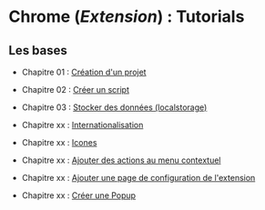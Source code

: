 # Chrome (_Extension_) : Tutorials

## Les bases

- Chapitre 01 : [Création d'un projet](https://github.com/OSW3-Campus/Chrome-Extension-tutorials/tree/chapter-01)
- Chapitre 02 : [Créer un script](https://github.com/OSW3-Campus/Chrome-Extension-tutorials/tree/chapter-02)
- Chapitre 03 : [Stocker des données (localstorage)](https://github.com/OSW3-Campus/Chrome-Extension-tutorials/tree/chapter-03)

- Chapitre xx : [Internationalisation](https://github.com/OSW3-Campus/Chrome-Extension-tutorials/tree/i18n)
- Chapitre xx : [Icones](https://github.com/OSW3-Campus/Chrome-Extension-tutorials/tree/icons)


- Chapitre xx : [Ajouter des actions au menu contextuel](https://github.com/OSW3-Campus/Chrome-Extension-tutorials/tree/context-menus)
- Chapitre xx : [Ajouter une page de configuration de l'extension](https://github.com/OSW3-Campus/Chrome-Extension-tutorials/tree/settings)
- Chapitre xx : [Créer une Popup](https://github.com/OSW3-Campus/Chrome-Extension-tutorials/tree/popup)